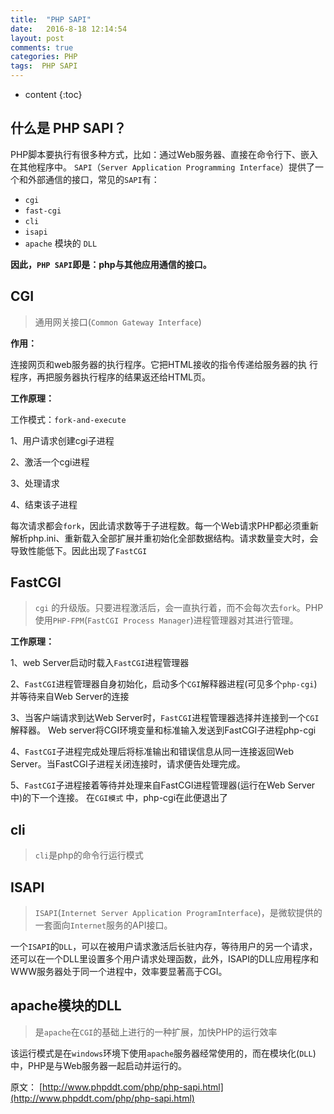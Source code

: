 ```yaml
---
title:  "PHP SAPI"
date:   2016-8-18 12:14:54
layout: post
comments: true
categories: PHP
tags:  PHP SAPI
---
```


* content
{:toc}

## 什么是 PHP SAPI？

PHP脚本要执行有很多种方式，比如：通过Web服务器、直接在命令行下、嵌入在其他程序中。
`SAPI`（`Server Application Programming Interface`）提供了一个和外部通信的接口，常见的`SAPI`有：
- `cgi` 
- `fast-cgi`
- `cli`
- `isapi`
- `apache` 模块的 `DLL`

**因此，`PHP SAPI`即是：php与其他应用通信的接口。**

## CGI

> 通用网关接口(`Common Gateway Interface`)

**作用：**

连接网页和web服务器的执行程序。它把HTML接收的指令传递给服务器的执 行程序，再把服务器执行程序的结果返还给HTML页。

**工作原理：**

工作模式：`fork-and-execute`

1、用户请求创建cgi子进程

2、激活一个cgi进程

3、处理请求

4、结束该子进程



每次请求都会`fork`，因此请求数等于子进程数。每一个Web请求PHP都必须重新解析php.ini、重新载入全部扩展并重初始化全部数据结构。请求数量变大时，会导致性能低下。因此出现了`FastCGI`




## FastCGI

> `cgi` 的升级版。只要进程激活后，会一直执行着，而不会每次去`fork`。PHP使用`PHP-FPM`(`FastCGI Process Manager`)进程管理器对其进行管理。

**工作原理：**

1、web Server启动时载入`FastCGI`进程管理器

2、`FastCGI`进程管理器自身初始化，启动多个`CGI`解释器进程(可见多个`php-cgi`)并等待来自Web Server的连接

3、当客户端请求到达Web Server时，`FastCGI`进程管理器选择并连接到一个`CGI`解释器。 Web server将CGI环境变量和标准输入发送到FastCGI子进程php-cgi

4、`FastCGI`子进程完成处理后将标准输出和错误信息从同一连接返回Web Server。当FastCGI子进程关闭连接时，请求便告处理完成。

5、`FastCGI`子进程接着等待并处理来自FastCGI进程管理器(运行在Web Server中)的下一个连接。 在`CGI模式` 中，php-cgi在此便退出了


## cli

> `cli`是php的命令行运行模式


## ISAPI

> `ISAPI`(`Internet Server Application ProgramInterface`)，是微软提供的一套面向`Internet`服务的API接口。

一个`ISAPI`的`DLL`，可以在被用户请求激活后长驻内存，等待用户的另一个请求，还可以在一个DLL里设置多个用户请求处理函数，此外，ISAPI的DLL应用程序和WWW服务器处于同一个进程中，效率要显著高于CGI。


## apache模块的DLL

> 是`apache`在`CGI`的基础上进行的一种扩展，加快PHP的运行效率

该运行模式是在`windows`环境下使用`apache`服务器经常使用的，而在模块化(`DLL`)中，PHP是与Web服务器一起启动并运行的。


原文： [http://www.phpddt.com/php/php-sapi.html](http://www.phpddt.com/php/php-sapi.html)


